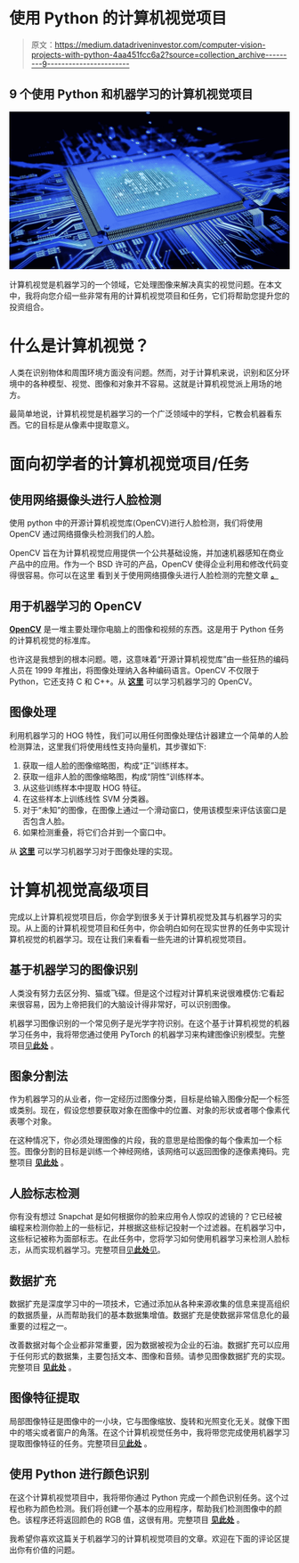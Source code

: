 # 使用 Python 的计算机视觉项目

> 原文：<https://medium.datadriveninvestor.com/computer-vision-projects-with-python-4aa451fcc6a2?source=collection_archive---------9----------------------->

## 9 个使用 Python 和机器学习的计算机视觉项目

![](img/5351d367d9938dd92a412f28e9d26f95.png)

计算机视觉是机器学习的一个领域，它处理图像来解决真实的视觉问题。在本文中，我将向您介绍一些非常有用的计算机视觉项目和任务，它们将帮助您提升您的投资组合。

# 什么是计算机视觉？

人类在识别物体和周围环境方面没有问题。然而，对于计算机来说，识别和区分环境中的各种模型、视觉、图像和对象并不容易。这就是计算机视觉派上用场的地方。

最简单地说，计算机视觉是机器学习的一个广泛领域中的学科，它教会机器看东西。它的目标是从像素中提取意义。

# 面向初学者的计算机视觉项目/任务

## 使用网络摄像头进行人脸检测

使用 python 中的开源计算机视觉库(OpenCV)进行人脸检测，我们将使用 OpenCV 通过网络摄像头检测我们的人脸。

OpenCV 旨在为计算机视觉应用提供一个公共基础设施，并加速机器感知在商业产品中的应用。作为一个 BSD 许可的产品，OpenCV 使得企业利用和修改代码变得很容易。你可以在这里 看到关于使用网络摄像头进行人脸检测的完整文章 [**。**](https://thecleverprogrammer.com/2020/05/09/face-detection-using-webcam-in-python/)

## 用于机器学习的 OpenCV

[**OpenCV**](https://opencv.org/) 是一堆主要处理你电脑上的图像和视频的东西。这是用于 Python 任务的计算机视觉的标准库。

也许这是我想到的根本问题。嗯，这意味着“开源计算机视觉库”由一些狂热的编码人员在 1999 年推出，将图像处理纳入各种编码语言。OpenCV 不仅限于 Python，它还支持 C 和 C++。从 [**这里**](https://thecleverprogrammer.com/2020/08/31/opencv-with-python-tutorial/) 可以学习机器学习的 OpenCV。

## 图像处理

利用机器学习的 HOG 特性，我们可以用任何图像处理估计器建立一个简单的人脸检测算法，这里我们将使用线性支持向量机，其步骤如下:

1.  获取一组人脸的图像缩略图，构成“正”训练样本。
2.  获取一组非人脸的图像缩略图，构成“阴性”训练样本。
3.  从这些训练样本中提取 HOG 特征。
4.  在这些样本上训练线性 SVM 分类器。
5.  对于“未知”的图像，在图像上通过一个滑动窗口，使用该模型来评估该窗口是否包含人脸。
6.  如果检测重叠，将它们合并到一个窗口中。

从 [**这里**](https://thecleverprogrammer.com/2020/06/25/image-processing-with-machine-learning-and-python/) 可以学习机器学习对于图像处理的实现。

# 计算机视觉高级项目

完成以上计算机视觉项目后，你会学到很多关于计算机视觉及其与机器学习的实现。从上面的计算机视觉项目和任务中，你会明白如何在现实世界的任务中实现计算机视觉的机器学习。现在让我们来看看一些先进的计算机视觉项目。

## 基于机器学习的图像识别

人类没有努力去区分狗、猫或飞碟。但是这个过程对计算机来说很难模仿:它看起来很容易，因为上帝把我们的大脑设计得非常好，可以识别图像。

机器学习图像识别的一个常见例子是光学字符识别。在这个基于计算机视觉的机器学习任务中，我将带您通过使用 PyTorch 的机器学习来构建图像识别模型。完整项目[见**此处**](https://thecleverprogrammer.com/2020/08/26/image-recognition-with-machine-learning-using-pytorch/) 。

## 图象分割法

作为机器学习的从业者，你一定经历过图像分类，目标是给输入图像分配一个标签或类别。现在，假设您想要获取对象在图像中的位置、对象的形状或者哪个像素代表哪个对象。

在这种情况下，你必须处理图像的片段，我的意思是给图像的每个像素加一个标签。图像分割的目标是训练一个神经网络，该网络可以返回图像的逐像素掩码。完整项目 [**见此处**](https://thecleverprogrammer.com/2020/07/22/image-segmentation/) 。

## 人脸标志检测

你有没有想过 Snapchat 是如何根据你的脸来应用令人惊叹的滤镜的？它已经被编程来检测你脸上的一些标记，并根据这些标记投射一个过滤器。在机器学习中，这些标记被称为面部标志。在此任务中，您将学习如何使用机器学习来检测人脸标志，从而实现机器学习。完整项目[见**此处**见](https://thecleverprogrammer.com/2020/07/22/face-landmarks-detection/)。

## 数据扩充

数据扩充是深度学习中的一项技术，它通过添加从各种来源收集的信息来提高组织的数据质量，从而帮助我们的基本数据集增值。数据扩充是使数据非常信息化的最重要的过程之一。

改善数据对每个企业都非常重要，因为数据被视为企业的石油。数据扩充可以应用于任何形式的数据集，主要包括文本、图像和音频。请参见图像数据扩充的实现。完整项目 [**见此处**](https://thecleverprogrammer.com/2020/07/20/data-augmentation-in-deep-learning/) 。

## 图像特征提取

局部图像特征是图像中的一小块，它与图像缩放、旋转和光照变化无关。就像下图中的塔尖或者窗户的角落。在这个计算机视觉任务中，我将带您完成使用机器学习提取图像特征的任务。完整项目[见**此处**](https://thecleverprogrammer.com/2020/09/13/image-features-extraction-with-machine-learning/) 。

## 使用 Python 进行颜色识别

在这个计算机视觉项目中，我将带你通过 Python 完成一个颜色识别任务。这个过程也称为颜色检测。我们将创建一个基本的应用程序，帮助我们检测图像中的颜色。该程序还将返回颜色的 RGB 值，这很有用。完整项目 [**见此处**](https://thecleverprogrammer.com/2020/09/14/colour-recognition-with-python/) 。

我希望你喜欢这篇关于机器学习的计算机视觉项目的文章。欢迎在下面的评论区提出你有价值的问题。